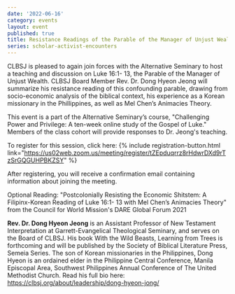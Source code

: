```yaml
---
date: '2022-06-16'
category: events
layout: event
published: true
title: Resistance Readings of the Parable of the Manager of Unjust Wealth
series: scholar-activist-encounters
---
```

CLBSJ is pleased to again join forces with the Alternative Seminary to host a teaching and discussion on Luke 16:1- 13, the Parable of the Manager of Unjust Wealth. CLBSJ Board Member Rev. Dr. Dong Hyeon Jeong will summarize his resistance reading of this confounding parable, drawing from socio-economic analysis of the biblical context, his experience as a Korean missionary in the Phillippines, as well as Mel Chen’s Animacies Theory.

This event is a part of the Alternative Seminary’s course, "Challenging Power and Privilege: A ten-week online study of the Gospel of Luke." Members of the class cohort will provide responses to Dr. Jeong's teaching.

To register for this session, click here: {% include registration-button.html link="https://us02web.zoom.us/meeting/register/tZEpduqrrz8rHdwrDXd9rTzSrGQGUHPBKZSY" %}

After registering, you will receive a confirmation email containing information about joining the meeting.

Optional Reading: "Postcolonially Resisting the Economic Shitstem: A Filipinx-Korean Reading of Luke 16:1- 13 with Mel Chen’s Animacies Theory" from the Council for World Mission's DARE Global Forum 2021

**Rev. Dr. Dong Hyeon Jeong** is an Assistant Professor of New Testament Interpretation at Garrett-Evangelical Theological Seminary, and serves on the Board of CLBSJ. His book With the Wild Beasts, Learning from Trees is forthcoming and will be published by the Society of Biblical Literature Press, Semeia Series. The son of Korean missionaries in the Philippines, Dong Hyeon is an ordained elder in the Philippine Central Conference, Manila Episcopal Area, Southwest Philippines Annual Conference of The United Methodist Church. Read his full bio here: https://clbsj.org/about/leadership/dong-hyeon-jong/
